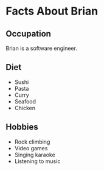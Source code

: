 Facts About Brian
===

Occupation
---

Brian is a software engineer.

Diet
---

- Sushi
- Pasta
- Curry
- Seafood
- Chicken

Hobbies
---

- Rock climbing
- Video games
- Singing karaoke
- Listening to music
